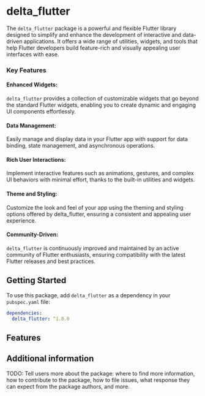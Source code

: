 # delta_flutter

The `delta_flutter` package is a powerful and flexible Flutter library designed to simplify and enhance the development of interactive and data-driven applications. It offers a wide range of utilities, widgets, and tools that help Flutter developers build feature-rich and visually appealing user interfaces with ease.
### Key Features

#### Enhanced Widgets:
`delta_flutter` provides a collection of customizable widgets that go beyond the standard Flutter widgets, enabling you to create dynamic and engaging UI components effortlessly.


#### Data Management:
Easily manage and display data in your Flutter app with support for data binding, state management, and asynchronous operations.

#### Rich User Interactions:
Implement interactive features such as animations, gestures, and complex UI behaviors with minimal effort, thanks to the built-in utilities and widgets.

#### Theme and Styling:
Customize the look and feel of your app using the theming and styling options offered by delta_flutter, ensuring a consistent and appealing user experience.

#### Community-Driven:
`delta_flutter` is continuously improved and maintained by an active community of Flutter enthusiasts, ensuring compatibility with the latest Flutter releases and best practices.





## Getting Started

To use this package, add `delta_flutter` as a dependency in your `pubspec.yaml` file:

```yaml
dependencies:
  delta_flutter: ^1.0.0

```




## Features


## Additional information

TODO: Tell users more about the package: where to find more information, how to
contribute to the package, how to file issues, what response they can expect
from the package authors, and more.
